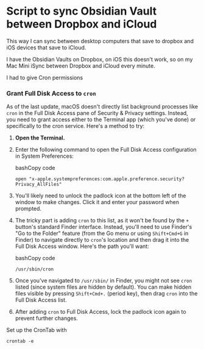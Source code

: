 # Script to sync Obsidian Vault between Dropbox and iCloud
This way I can sync between desktop computers that save to dropbox and iOS devices that save to iCloud.

I have the Obsidian Vaults on Dropbox, on iOS this doesn't work, so on my Mac Mini iSync between Dropbox and iCloud every minute.

I had to give Cron permissions 

### Grant Full Disk Access to `cron`

As of the last update, macOS doesn't directly list background processes like `cron` in the Full Disk Access pane of Security & Privacy settings. Instead, you need to grant access either to the Terminal app (which you've done) or specifically to the cron service. Here's a method to try:

1. **Open the Terminal.**
    
2. Enter the following command to open the Full Disk Access configuration in System Preferences:
    
    bashCopy code
    
    `open "x-apple.systempreferences:com.apple.preference.security?Privacy_AllFiles"`
    
3. You'll likely need to unlock the padlock icon at the bottom left of the window to make changes. Click it and enter your password when prompted.
    
4. The tricky part is adding `cron` to this list, as it won't be found by the `+` button's standard Finder interface. Instead, you'll need to use Finder's "Go to the Folder" feature (from the Go menu or using `Shift+Cmd+G` in Finder) to navigate directly to `cron`'s location and then drag it into the Full Disk Access window. Here's the path you'll want:
    
    bashCopy code
    
    `/usr/sbin/cron`
    
5. Once you've navigated to `/usr/sbin/` in Finder, you might not see `cron` listed (since system files are hidden by default). You can make hidden files visible by pressing `Shift+Cmd+.` (period key), then drag `cron` into the Full Disk Access list.
    
6. After adding `cron` to Full Disk Access, lock the padlock icon again to prevent further changes.

Set up the CronTab with

`crontab -e`

